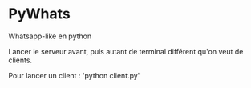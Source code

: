 # PyWhats
Whatsapp-like en python

Lancer le serveur avant, puis autant de terminal différent qu'on veut de clients.

Pour lancer un client : 'python client.py'